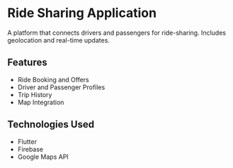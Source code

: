 # Ride Sharing Application

A platform that connects drivers and passengers for ride-sharing. Includes geolocation and real-time updates.

## Features
- Ride Booking and Offers
- Driver and Passenger Profiles
- Trip History
- Map Integration

## Technologies Used
- Flutter
- Firebase
- Google Maps API
